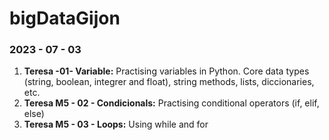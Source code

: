# bigDataGijon
<h3>2023 - 07 - 03</h3>
<ol>
  <li><strong>Teresa -01- Variable:</strong>
    Practising variables in Python. Core data types (string, boolean, integrer and float), string methods, lists, diccionaries, etc.</li>
 <li><strong>Teresa M5 - 02 - Condicionals:</strong>
     Practising conditional operators (if, elif, else)</li>
 <li><strong>Teresa M5 - 03 - Loops:</strong>
      Using while and for</li>
</ol>
